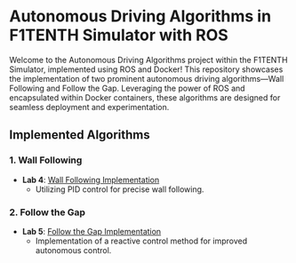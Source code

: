 # Autonomous Driving Algorithms in F1TENTH Simulator with ROS

Welcome to the Autonomous Driving Algorithms project within the F1TENTH Simulator, implemented using ROS and Docker! This repository showcases the implementation of two prominent autonomous driving algorithms—Wall Following and Follow the Gap. Leveraging the power of ROS and encapsulated within Docker containers, these algorithms are designed for seamless deployment and experimentation.

## Implemented Algorithms

### 1. Wall Following

- **Lab 4**: [Wall Following Implementation](https://github.com/ericdvet/intro-to-auto-starter/tree/main/lab4)
  - Utilizing PID control for precise wall following.

### 2. Follow the Gap

- **Lab 5**: [Follow the Gap Implementation](https://github.com/ericdvet/intro-to-auto-starter/tree/main/lab5)
  - Implementation of a reactive control method for improved autonomous control.
